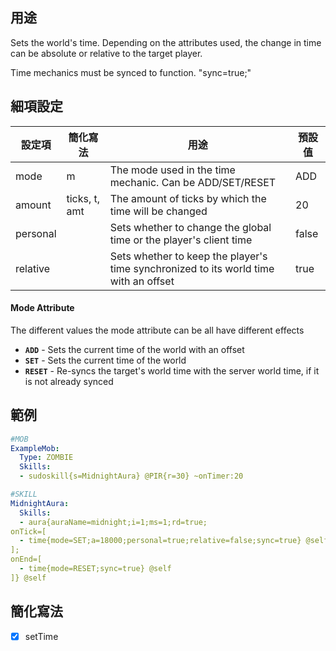 ## 用途
Sets the world's time. Depending on the attributes used, the change in time can be absolute or relative to the target player.

Time mechanics must be synced to function. "sync=true;"

## 細項設定
| 設定項 | 簡化寫法 | 用途 | 預設值 |
|-----------|-----------|----------------------------------------------------------------------|---------|
| mode  | m | The mode used in the time mechanic. Can be ADD/SET/RESET | ADD |
| amount| ticks, t, amt | The amount of ticks by which the time will be changed| 20  |
| personal  |   | Sets whether to change the global time or the player's client time   | false   |
| relative  |   | Sets whether to keep the player's time synchronized to its world time with an offset  | true|

#### Mode Attribute
The different values the mode attribute can be all have different effects
- **`ADD`** - Sets the current time of the world with an offset
- **`SET`** - Sets the current time of the world
- **`RESET`** - Re-syncs the target's world time with the server world time, if it is not already synced

## 範例
```yml
#MOB
ExampleMob:
  Type: ZOMBIE
  Skills:
  - sudoskill{s=MidnightAura} @PIR{r=30} ~onTimer:20
```
```yml
#SKILL
MidnightAura:
  Skills:
  - aura{auraName=midnight;i=1;ms=1;rd=true;
onTick=[
  - time{mode=SET;a=18000;personal=true;relative=false;sync=true} @self
];
onEnd=[
  - time{mode=RESET;sync=true} @self
]} @self
```

## 簡化寫法
- [x] setTime